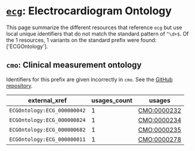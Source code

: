 # [`ecg`](https://bioregistry.io/ecg): Electrocardiogram Ontology

This page summarize the different resources that reference `ecg`
but use local unique identifiers that do not match the standard pattern of
`^\d+$`. Of the 1 resources,
1 variants on the standard prefix were found: ['ECGOntology'].

## `cmo`: Clinical measurement ontology

Identifiers for this prefix are given incorrectly in `cmo`. See the [GitHub repository](https://github.com/rat-genome-database/CMO-Clinical-Measurement-Ontology).

| external_xref               |   usages_count | usages                                                    |
|-----------------------------|----------------|-----------------------------------------------------------|
| `ECGOntology:ECG_000000042` |              1 | [CMO:0000232](http://purl.obolibrary.org/obo/CMO_0000232) |
| `ECGOntology:ECG_000000824` |              1 | [CMO:0000234](http://purl.obolibrary.org/obo/CMO_0000234) |
| `ECGOntology:ECG_000000682` |              1 | [CMO:0000235](http://purl.obolibrary.org/obo/CMO_0000235) |
| `ECGOntology:ECG_000000011` |              1 | [CMO:0000278](http://purl.obolibrary.org/obo/CMO_0000278) |


